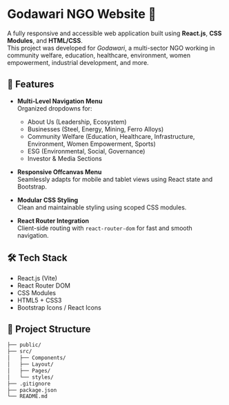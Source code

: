 # Godawari NGO Website 🌿

A fully responsive and accessible web application built using **React.js**, **CSS Modules**, and **HTML/CSS**.  
This project was developed for *Godawari*, a multi-sector NGO working in community welfare, education, healthcare, environment, women empowerment, industrial development, and more.

## 🌟 Features

- **Multi-Level Navigation Menu**  
  Organized dropdowns for:
  - About Us (Leadership, Ecosystem)
  - Businesses (Steel, Energy, Mining, Ferro Alloys)
  - Community Welfare (Education, Healthcare, Infrastructure, Environment, Women Empowerment, Sports)
  - ESG (Environmental, Social, Governance)
  - Investor & Media Sections

- **Responsive Offcanvas Menu**  
  Seamlessly adapts for mobile and tablet views using React state and Bootstrap.

- **Modular CSS Styling**  
  Clean and maintainable styling using scoped CSS modules.

- **React Router Integration**  
  Client-side routing with `react-router-dom` for fast and smooth navigation.

## 🛠️ Tech Stack

- React.js (Vite)
- React Router DOM
- CSS Modules
- HTML5 + CSS3
- Bootstrap Icons / React Icons

## 📂 Project Structure

```bash
├── public/
├── src/
│   ├── Components/
│   ├── Layout/
│   ├── Pages/
│   └── styles/
├── .gitignore
├── package.json
└── README.md
